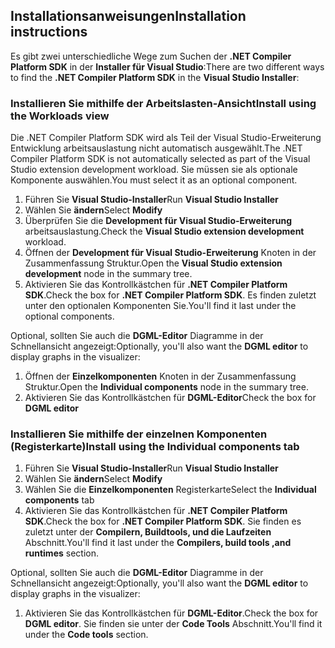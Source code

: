 ## <a name="installation-instructions"></a><span data-ttu-id="46749-101">Installationsanweisungen</span><span class="sxs-lookup"><span data-stu-id="46749-101">Installation instructions</span></span> 

<span data-ttu-id="46749-102">Es gibt zwei unterschiedliche Wege zum Suchen der **.NET Compiler Platform SDK** in der **Installer für Visual Studio**:</span><span class="sxs-lookup"><span data-stu-id="46749-102">There are two different ways to find the **.NET Compiler Platform SDK** in the **Visual Studio Installer**:</span></span>

### <a name="install-using-the-workloads-view"></a><span data-ttu-id="46749-103">Installieren Sie mithilfe der Arbeitslasten-Ansicht</span><span class="sxs-lookup"><span data-stu-id="46749-103">Install using the Workloads view</span></span>

<span data-ttu-id="46749-104">Die .NET Compiler Platform SDK wird als Teil der Visual Studio-Erweiterung Entwicklung arbeitsauslastung nicht automatisch ausgewählt.</span><span class="sxs-lookup"><span data-stu-id="46749-104">The .NET Compiler Platform SDK is not automatically selected as part of the Visual Studio extension development workload.</span></span> <span data-ttu-id="46749-105">Sie müssen sie als optionale Komponente auswählen.</span><span class="sxs-lookup"><span data-stu-id="46749-105">You must select it as an optional component.</span></span>

1. <span data-ttu-id="46749-106">Führen Sie **Visual Studio-Installer**</span><span class="sxs-lookup"><span data-stu-id="46749-106">Run **Visual Studio Installer**</span></span> 
1. <span data-ttu-id="46749-107">Wählen Sie **ändern**</span><span class="sxs-lookup"><span data-stu-id="46749-107">Select **Modify**</span></span> 
1. <span data-ttu-id="46749-108">Überprüfen Sie die **Development für Visual Studio-Erweiterung** arbeitsauslastung.</span><span class="sxs-lookup"><span data-stu-id="46749-108">Check the **Visual Studio extension development** workload.</span></span>
1. <span data-ttu-id="46749-109">Öffnen der **Development für Visual Studio-Erweiterung** Knoten in der Zusammenfassung Struktur.</span><span class="sxs-lookup"><span data-stu-id="46749-109">Open the **Visual Studio extension development** node in the summary tree.</span></span>
1. <span data-ttu-id="46749-110">Aktivieren Sie das Kontrollkästchen für **.NET Compiler Platform SDK**.</span><span class="sxs-lookup"><span data-stu-id="46749-110">Check the box for **.NET Compiler Platform SDK**.</span></span> <span data-ttu-id="46749-111">Es finden zuletzt unter den optionalen Komponenten Sie.</span><span class="sxs-lookup"><span data-stu-id="46749-111">You'll find it last under the optional components.</span></span>

<span data-ttu-id="46749-112">Optional, sollten Sie auch die **DGML-Editor** Diagramme in der Schnellansicht angezeigt:</span><span class="sxs-lookup"><span data-stu-id="46749-112">Optionally, you'll also want the **DGML editor** to display graphs in the visualizer:</span></span>

1. <span data-ttu-id="46749-113">Öffnen der **Einzelkomponenten** Knoten in der Zusammenfassung Struktur.</span><span class="sxs-lookup"><span data-stu-id="46749-113">Open the **Individual components** node in the summary tree.</span></span>
1. <span data-ttu-id="46749-114">Aktivieren Sie das Kontrollkästchen für **DGML-Editor**</span><span class="sxs-lookup"><span data-stu-id="46749-114">Check the box for **DGML editor**</span></span>

### <a name="install-using-the-individual-components-tab"></a><span data-ttu-id="46749-115">Installieren Sie mithilfe der einzelnen Komponenten (Registerkarte)</span><span class="sxs-lookup"><span data-stu-id="46749-115">Install using the Individual components tab</span></span>

1. <span data-ttu-id="46749-116">Führen Sie **Visual Studio-Installer**</span><span class="sxs-lookup"><span data-stu-id="46749-116">Run **Visual Studio Installer**</span></span> 
1. <span data-ttu-id="46749-117">Wählen Sie **ändern**</span><span class="sxs-lookup"><span data-stu-id="46749-117">Select **Modify**</span></span> 
1. <span data-ttu-id="46749-118">Wählen Sie die **Einzelkomponenten** Registerkarte</span><span class="sxs-lookup"><span data-stu-id="46749-118">Select the **Individual components** tab</span></span> 
1. <span data-ttu-id="46749-119">Aktivieren Sie das Kontrollkästchen für **.NET Compiler Platform SDK**.</span><span class="sxs-lookup"><span data-stu-id="46749-119">Check the box for **.NET Compiler Platform SDK**.</span></span> <span data-ttu-id="46749-120">Sie finden es zuletzt unter der **Compilern, Buildtools, und die Laufzeiten** Abschnitt.</span><span class="sxs-lookup"><span data-stu-id="46749-120">You'll find it last under the **Compilers, build tools ,and runtimes** section.</span></span>

<span data-ttu-id="46749-121">Optional, sollten Sie auch die **DGML-Editor** Diagramme in der Schnellansicht angezeigt:</span><span class="sxs-lookup"><span data-stu-id="46749-121">Optionally, you'll also want the **DGML editor** to display graphs in the visualizer:</span></span>

1. <span data-ttu-id="46749-122">Aktivieren Sie das Kontrollkästchen für **DGML-Editor**.</span><span class="sxs-lookup"><span data-stu-id="46749-122">Check the box for **DGML editor**.</span></span> <span data-ttu-id="46749-123">Sie finden sie unter der **Code Tools** Abschnitt.</span><span class="sxs-lookup"><span data-stu-id="46749-123">You'll find it under the **Code tools** section.</span></span>
